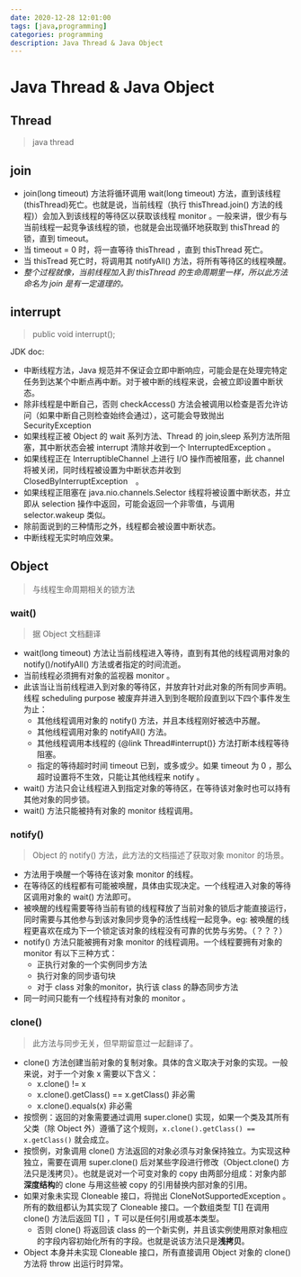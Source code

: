 ```yaml
---
date: 2020-12-28 12:01:00
tags: [java,programming]
categories: programming
description: Java Thread & Java Object
---
```


# Java Thread & Java Object

## Thread

> java thread

## join

- join(long timeout) 方法将循环调用 wait(long timeout) 方法，直到该线程(thisThread)死亡。也就是说，当前线程（执行 thisThread.join() 方法的线程)）会加入到该线程的等待区以获取该线程 monitor 。一般来讲，很少有与当前线程一起竞争该线程的锁，也就是会出现循环地获取到 thisThread 的锁，直到 timeout。
- 当 timeout = 0 时，将一直等待 thisThread ，直到 thisThread 死亡。
- 当 thisTread 死亡时，将调用其 notifyAll() 方法，将所有等待区的线程唤醒。
- *整个过程就像，当前线程加入到 thisThread 的生命周期里一样，所以此方法命名为 join 是有一定道理的。*

## interrupt

> public void interrupt();

JDK doc:

- 中断线程方法，Java 规范并不保证会立即中断响应，可能会是在处理完特定任务到达某个中断点再中断。对于被中断的线程来说，会被立即设置中断状态。
- 除非线程是中断自己，否则 checkAccess() 方法会被调用以检查是否允许访问（如果中断自己则检查始终会通过），这可能会导致抛出 SecurityException
- 如果线程正被 Object 的 wait 系列方法、Thread 的 join,sleep 系列方法所阻塞，其中断状态会被 interrupt 清除并收到一个 InterruptedException 。
- 如果线程正在 InterruptibleChannel 上进行 I/O 操作而被阻塞，此 channel 将被关闭，同时线程被设置为中断状态并收到 ClosedByInterruptException　。
- 如果线程正阻塞在 java.nio.channels.Selector 线程将被设置中断状态，并立即从 selection 操作中返回，可能会返回一个非零值，与调用 selector.wakeup 类似。
- 除前面说到的三种情形之外，线程都会被设置中断状态。
- 中断线程无实时响应效果。

## Object

> 与线程生命周期相关的锁方法

### wait()

> 据 Object 文档翻译

- wait(long timeout) 方法让当前线程进入等待，直到有其他的线程调用对象的 notify()/notifyAll() 方法或者指定的时间流逝。
- 当前线程必须拥有对象的监视器 monitor 。
- 此该当让当前线程进入到对象的等待区，并放弃针对此对象的所有同步声明。线程 scheduling purpose 被废弃并进入到到冬眠阶段直到以下四个事件发生为止：
    - 其他线程调用对象的 notify() 方法，并且本线程刚好被选中苏醒。
    - 其他线程调用对象的 notifyAll() 方法。
    - 其他线程调用本线程的 {@link Thread#interrupt()} 方法打断本线程等待阻塞。
    - 指定的等待超时时间 timeout 已到，或多或少。如果 timeout 为 0 ，那么超时设置将不生效，只能让其他线程来 notify 。
- wait() 方法只会让线程进入到指定对象的等待区，在等待该对象时也可以持有其他对象的同步锁。
- wait() 方法只能被持有对象的 monitor 线程调用。

### notify()

> Object 的 notify() 方法，此方法的文档描述了获取对象 monitor 的场景。

- 方法用于唤醒一个等待在该对象 monitor 的线程。
- 在等待区的线程都有可能被唤醒，具体由实现决定。一个线程进入对象的等待区调用对象的 wait() 方法即可。
- 被唤醒的线程需要等待当前有锁的线程释放了当前对象的锁后才能直接运行，同时需要与其他参与到该对象同步竞争的活性线程一起竞争。eg: 被唤醒的线程更喜欢在成为下一个锁定该对象的线程没有可靠的优势与劣势。（？？？）
- notify() 方法只能被拥有对象 monitor 的线程调用。一个线程要拥有对象的 monitor 有以下三种方式：
    - 正执行对象的一个实例同步方法
    - 执行对象的同步语句块
    - 对于 class 对象的monitor，执行该 class 的静态同步方法
- 同一时间只能有一个线程持有对象的 monitor 。

### clone()

> 此方法与同步无关，但早期留意过一起翻译了。

- clone() 方法创建当前对象的复制对象。具体的含义取决于对象的实现。一般来说，对于一个对象 x 需要以下含义：
    - x.clone() != x
    - x.clone().getClass() == x.getClass() 非必需
    - x.clone().equals(x) 非必需
- 按惯例：返回的对象需要通过调用 super.clone() 实现，如果一个类及其所有父类（除 Object 外）遵循了这个规则，`x.clone().getClass() == x.getClass()` 就会成立。
- 按惯例，对象调用 clone() 方法返回的对象必须与对象保持独立。为实现这种独立，需要在调用 super.clone() 后对某些字段进行修改（Object.clone() 方法只是浅拷贝）。也就是说对一个可变对象的 copy 由两部分组成：对象内部**深度结构**的 clone 与用这些被 copy 的引用替换内部对象的引用。
- 如果对象未实现 Cloneable 接口，将抛出 CloneNotSupportedException 。所有的数组都认为其实现了 Cloneable 接口。一个数组类型 T[] 在调用 clone() 方法后返回 T[] ，T 可以是任何引用或基本类型。
    - 否则 clone() 将返回该 class 的一个新实例，并且该实例使用原对象相应的字段内容初始化所有的字段。也就是说该方法只是**浅拷贝**。
- Object 本身并未实现 Cloneable 接口，所有直接调用 Object 对象的 clone() 方法将 throw 出运行时异常。
